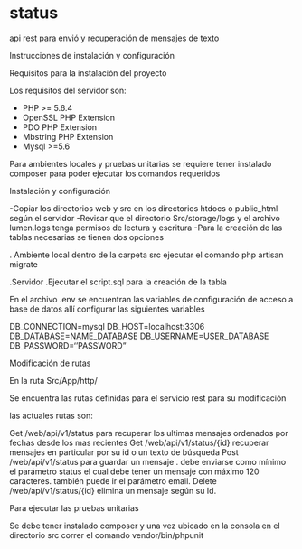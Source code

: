 # status
api rest para envió y recuperación de mensajes de texto

Instrucciones de instalación y configuración

Requisitos para la instalación del proyecto

Los requisitos del servidor son:

* PHP >= 5.6.4
* OpenSSL PHP Extension
* PDO PHP Extension
* Mbstring PHP Extension
* Mysql  >=5.6

Para ambientes locales y pruebas unitarias se requiere tener instalado composer para poder ejecutar
los comandos requeridos

Instalación y configuración

-Copiar los directorios web y src en los directorios  htdocs o public_html según el servidor
-Revisar que el directorio Src/storage/logs y el archivo lumen.logs  tenga permisos de lectura y escritura
-Para la creación de las tablas necesarias se tienen dos opciones

. Ambiente local
dentro de la carpeta src ejecutar el comando php artisan migrate

.Servidor
.Ejecutar el script.sql para la creación de la tabla

En el archivo .env se encuentran las variables de configuración de acceso a base de datos
allí configurar las siguientes variables

DB_CONNECTION=mysql
DB_HOST=localhost:3306
DB_DATABASE=NAME_DATABASE
DB_USERNAME=USER_DATABASE
DB_PASSWORD=‘’PASSWORD”

Modificación de rutas

En la ruta Src/App/http/

Se encuentra las rutas definidas para el servicio rest para su modificación

las actuales rutas son:

Get /web/api/v1/status  para recuperar los ultimas mensajes ordenados por fechas desde los mas recientes
Get /web/api/v1/status/{id} recuperar mensajes en particular por su id o un texto de búsqueda
Post /web/api/v1/status   para guardar un mensaje . debe enviarse como mínimo el parámetro status el cual debe tener un mensaje con máximo 120 caracteres. también puede ir el parámetro email.
Delete /web/api/v1/status/{id}  elimina un mensaje según su Id.

Para ejecutar las pruebas unitarias

Se debe tener instalado composer y una vez ubicado en la consola en el directorio src
correr el comando vendor/bin/phpunit
